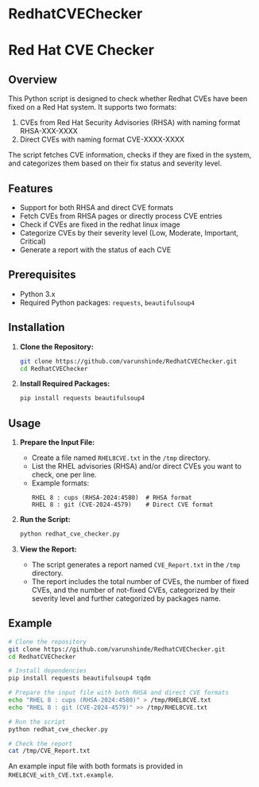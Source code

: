 # RedhatCVEChecker

# Red Hat CVE Checker

## Overview

This Python script is designed to check whether Redhat CVEs have been fixed on a Red Hat system. It supports two formats:
1. CVEs from Red Hat Security Advisories (RHSA) with naming format RHSA-XXX-XXXX
2. Direct CVEs with naming format CVE-XXXX-XXXX

The script fetches CVE information, checks if they are fixed in the system, and categorizes them based on their fix status and severity level.

## Features

- Support for both RHSA and direct CVE formats
- Fetch CVEs from RHSA pages or directly process CVE entries
- Check if CVEs are fixed in the redhat linux image
- Categorize CVEs by their severity level (Low, Moderate, Important, Critical)
- Generate a report with the status of each CVE

## Prerequisites

- Python 3.x
- Required Python packages: `requests`, `beautifulsoup4`

## Installation

1. **Clone the Repository:**
    ```bash
    git clone https://github.com/varunshinde/RedhatCVEChecker.git
    cd RedhatCVEChecker
    ```

2. **Install Required Packages:**
    ```bash
    pip install requests beautifulsoup4
    ```

## Usage

1. **Prepare the Input File:**
    - Create a file named `RHEL8CVE.txt` in the `/tmp` directory.
    - List the RHEL advisories (RHSA) and/or direct CVEs you want to check, one per line.
    - Example formats:
        ```
        RHEL 8 : cups (RHSA-2024:4580)  # RHSA format
        RHEL 8 : git (CVE-2024-4579)    # Direct CVE format
        ```

2. **Run the Script:**
    ```bash
    python redhat_cve_checker.py
    ```

3. **View the Report:**
    - The script generates a report named `CVE_Report.txt` in the `/tmp` directory.
    - The report includes the total number of CVEs, the number of fixed CVEs, and the number of not-fixed CVEs, categorized by their severity level and further categorized by packages name.

## Example

```bash
# Clone the repository
git clone https://github.com/varunshinde/RedhatCVEChecker.git
cd RedhatCVEChecker

# Install dependencies
pip install requests beautifulsoup4 tqdm

# Prepare the input file with both RHSA and direct CVE formats
echo "RHEL 8 : cups (RHSA-2024:4580)" > /tmp/RHEL8CVE.txt
echo "RHEL 8 : git (CVE-2024-4579)" >> /tmp/RHEL8CVE.txt

# Run the script
python redhat_cve_checker.py

# Check the report
cat /tmp/CVE_Report.txt
```

An example input file with both formats is provided in `RHEL8CVE_with_CVE.txt.example`.